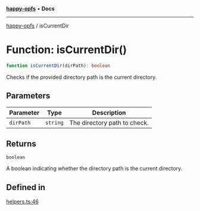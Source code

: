 [**happy-opfs**](../README.md) • **Docs**

***

[happy-opfs](../README.md) / isCurrentDir

# Function: isCurrentDir()

```ts
function isCurrentDir(dirPath): boolean
```

Checks if the provided directory path is the current directory.

## Parameters

| Parameter | Type | Description |
| ------ | ------ | ------ |
| `dirPath` | `string` | The directory path to check. |

## Returns

`boolean`

A boolean indicating whether the directory path is the current directory.

## Defined in

[helpers.ts:46](https://github.com/JiangJie/happy-opfs/blob/d68792f9a5e7b6adf88f024f94912569e3fce9ab/src/fs/helpers.ts#L46)
